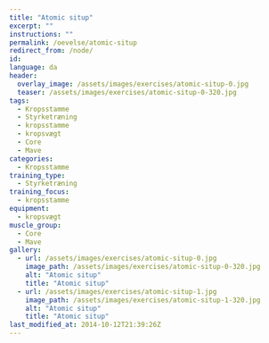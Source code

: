 ```yaml
---
title: "Atomic situp"
excerpt: ""
instructions: ""
permalink: /oevelse/atomic-situp
redirect_from: /node/
id: 
language: da
header:
  overlay_image: /assets/images/exercises/atomic-situp-0.jpg
  teaser: /assets/images/exercises/atomic-situp-0-320.jpg
tags:
  - Kropsstamme
  - Styrketræning
  - kropsstamme
  - kropsvægt
  - Core
  - Mave
categories:
  - Kropsstamme
training_type: 
  - Styrketræning
training_focus: 
  - kropsstamme
equipment:
  - kropsvægt
muscle_group:
  - Core
  - Mave
gallery:
  - url: /assets/images/exercises/atomic-situp-0.jpg
    image_path: /assets/images/exercises/atomic-situp-0-320.jpg
    alt: "Atomic situp"
    title: "Atomic situp"
  - url: /assets/images/exercises/atomic-situp-1.jpg
    image_path: /assets/images/exercises/atomic-situp-1-320.jpg
    alt: "Atomic situp"
    title: "Atomic situp"
last_modified_at: 2014-10-12T21:39:26Z
---
```



